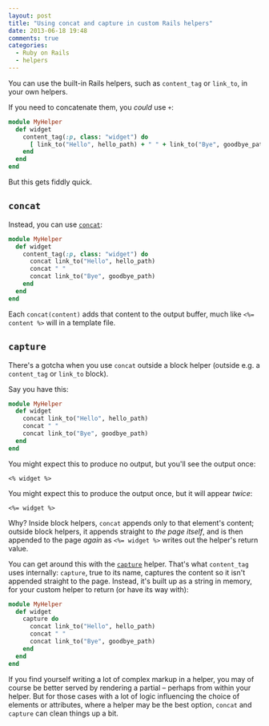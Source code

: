 ```yaml
---
layout: post
title: "Using concat and capture in custom Rails helpers"
date: 2013-06-18 19:48
comments: true
categories:
  - Ruby on Rails
  - helpers
---
```


You can use the built-in Rails helpers, such as `content_tag` or `link_to`, in your own helpers.

If you need to concatenate them, you *could* use `+`:

``` ruby
module MyHelper
  def widget
    content_tag(:p, class: "widget") do
      [ link_to("Hello", hello_path) + " " + link_to("Bye", goodbye_path)
    end
  end
end
```

But this gets fiddly quick.

## `concat`

Instead, you can use [`concat`](http://api.rubyonrails.org/classes/ActionView/Helpers/TextHelper.html#method-i-concat):

``` ruby
module MyHelper
  def widget
    content_tag(:p, class: "widget") do
      concat link_to("Hello", hello_path)
      concat " "
      concat link_to("Bye", goodbye_path)
    end
  end
end
```

Each `concat(content)` adds that content to the output buffer, much like `<%= content %>` will in a template file.

## `capture`

There's a gotcha when you use `concat` outside a block helper (outside e.g. a `content_tag` or `link_to` block).

Say you have this:

``` ruby
module MyHelper
  def widget
    concat link_to("Hello", hello_path)
    concat " "
    concat link_to("Bye", goodbye_path)
  end
end
```

You might expect this to produce no output, but you'll see the output once:

``` erb
<% widget %>
```

You might expect this to produce the output once, but it will appear *twice*:

``` erb
<%= widget %>
```

Why? Inside block helpers, `concat` appends only to that element's content; outside block helpers, it appends straight to *the page itself*, and is then appended to the page *again* as `<%= widget %>` writes out the helper's return value.

You can get around this with the [`capture`](http://api.rubyonrails.org/classes/ActionView/Helpers/CaptureHelper.html) helper. That's what `content_tag` uses internally: `capture`, true to its name, captures the content so it isn't appended straight to the page. Instead, it's built up as a string in memory, for your custom helper to return (or have its way with):

``` ruby
module MyHelper
  def widget
    capture do
      concat link_to("Hello", hello_path)
      concat " "
      concat link_to("Bye", goodbye_path)
    end
  end
end
```

If you find yourself writing a lot of complex markup in a helper, you may of course be better served by rendering a partial – perhaps from within your helper. But for those cases with a lot of logic influencing the choice of elements or attributes, where a helper may be the best option, `concat` and `capture` can clean things up a bit.
